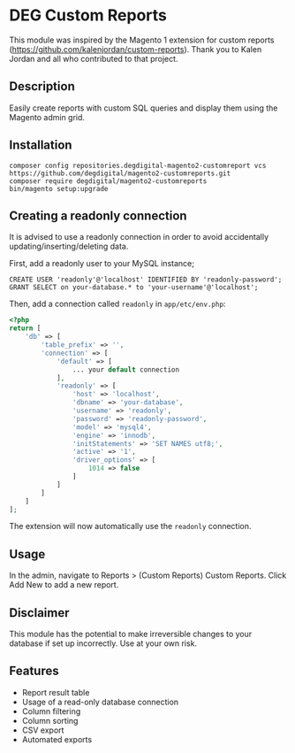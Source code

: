 # DEG Custom Reports

This module was inspired by the Magento 1 extension for custom reports (https://github.com/kalenjordan/custom-reports).
Thank you to Kalen Jordan and all who contributed to that project.

## Description
Easily create reports with custom SQL queries and display them using the Magento admin grid.

## Installation

```
composer config repositories.degdigital-magento2-customreport vcs https://github.com/degdigital/magento2-customreports.git
composer require degdigital/magento2-customreports
bin/magento setup:upgrade
```

## Creating a readonly connection

It is advised to use a readonly connection in order to avoid accidentally updating/inserting/deleting data. 

First, add a readonly user to your MySQL instance;

```
CREATE USER 'readonly'@'localhost' IDENTIFIED BY 'readonly-password';
GRANT SELECT on your-database.* to 'your-username'@'localhost';
```

Then, add a connection called `readonly` in `app/etc/env.php`:

```php
<?php
return [
    'db' => [
        'table_prefix' => '',
        'connection' => [
            'default' => [
                ... your default connection
            ],
            'readonly' => [
                'host' => 'localhost',
                'dbname' => 'your-database',
                'username' => 'readonly',
                'password' => 'readonly-password',
                'model' => 'mysql4',
                'engine' => 'innodb',
                'initStatements' => 'SET NAMES utf8;',
                'active' => '1',
                'driver_options' => [
                    1014 => false
                ]
            ]
        ]
    ]
];
```

The extension will now automatically use the `readonly` connection.

## Usage
In the admin, navigate to Reports > (Custom Reports) Custom Reports. Click Add New to add a new report.

## Disclaimer
This module has the potential to make irreversible changes to your database if set up incorrectly.  Use at your own risk.

## Features
* Report result table
* Usage of a read-only database connection
* Column filtering
* Column sorting
* CSV export
* Automated exports

